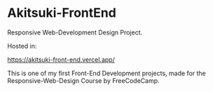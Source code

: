 # Akitsuki-FrontEnd
Responsive Web-Development Design Project.



Hosted in:

https://akitsuki-front-end.vercel.app/

This is one of my first Front-End Development projects, made for the Responsive-Web-Design Course by FreeCodeCamp.
